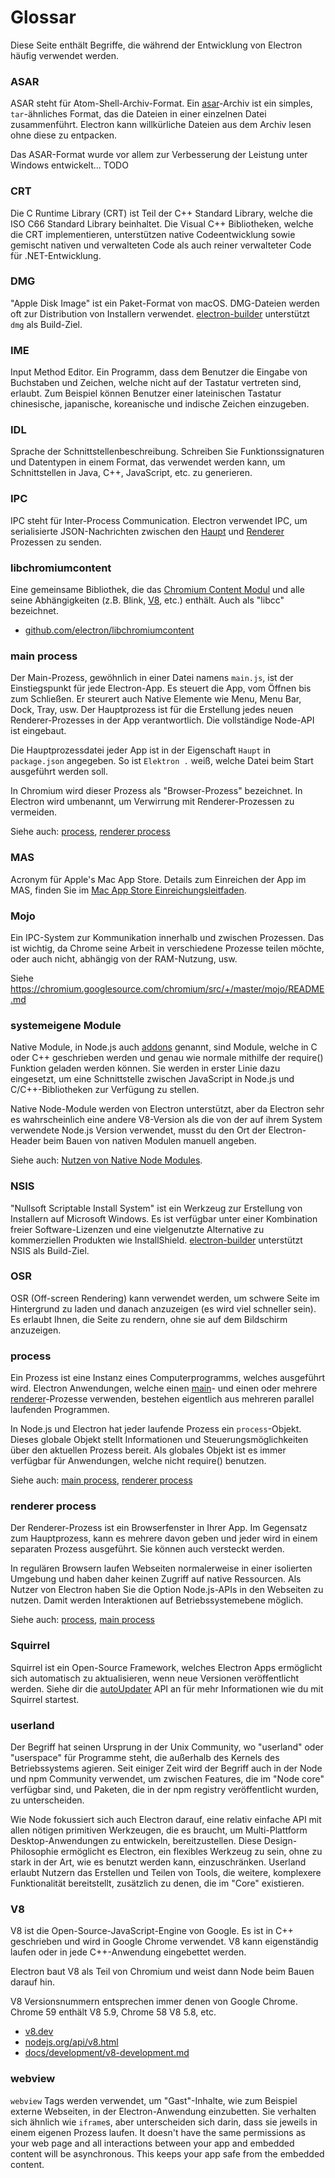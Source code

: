 # Glossar

Diese Seite enthält Begriffe, die während der Entwicklung von Electron häufig verwendet werden.

### ASAR

ASAR steht für Atom-Shell-Archiv-Format. Ein [asar](https://github.com/electron/asar)-Archiv ist ein simples, `tar`-ähnliches Format, das die Dateien in einer einzelnen Datei zusammenführt. Electron kann willkürliche Dateien aus dem Archiv lesen ohne diese zu entpacken.

Das ASAR-Format wurde vor allem zur Verbesserung der Leistung unter Windows entwickelt... TODO

### CRT

Die C Runtime Library (CRT) ist Teil der C++ Standard Library, welche die ISO C66 Standard Library beinhaltet. Die Visual C++ Bibliotheken, welche die CRT implementieren, unterstützen native Codeentwicklung sowie gemischt nativen und verwalteten Code als auch reiner verwalteter Code für .NET-Entwicklung.

### DMG

"Apple Disk Image" ist ein Paket-Format von macOS. DMG-Dateien werden oft zur Distribution von Installern verwendet. [electron-builder](https://github.com/electron-userland/electron-builder) unterstützt `dmg` als Build-Ziel.

### IME

Input Method Editor. Ein Programm, dass dem Benutzer die Eingabe von Buchstaben und Zeichen, welche nicht auf der Tastatur vertreten sind, erlaubt. Zum Beispiel können Benutzer einer lateinischen Tastatur chinesische, japanische, koreanische und indische Zeichen einzugeben.

### IDL

Sprache der Schnittstellenbeschreibung. Schreiben Sie Funktionssignaturen und Datentypen in einem Format, das verwendet werden kann, um Schnittstellen in Java, C++, JavaScript, etc. zu generieren.

### IPC

IPC steht für Inter-Process Communication. Electron verwendet IPC, um serialisierte JSON-Nachrichten zwischen den [Haupt](#main-process) und [Renderer](#renderer-process) Prozessen zu senden.

### libchromiumcontent

Eine gemeinsame Bibliothek, die das [Chromium Content Modul](https://www.chromium.org/developers/content-module) und alle seine Abhängigkeiten (z.B. Blink, [V8](#v8), etc.) enthält. Auch als "libcc" bezeichnet.

- [github.com/electron/libchromiumcontent](https://github.com/electron/libchromiumcontent)

### main process

Der Main-Prozess, gewöhnlich in einer Datei namens `main.js`, ist der Einstiegspunkt für jede Electron-App. Es steuert die App, vom Öffnen bis zum Schließen. Er steurert auch Native Elemente wie Menu, Menu Bar, Dock, Tray, usw. Der Hauptprozess ist für die Erstellung jedes neuen Renderer-Prozesses in der App verantwortlich. Die vollständige Node-API ist eingebaut.

Die Hauptprozessdatei jeder App ist in der Eigenschaft `Haupt` in `package.json` angegeben. So ist `Elektron .` weiß, welche Datei beim Start ausgeführt werden soll.

In Chromium wird dieser Prozess als "Browser-Prozess" bezeichnet. In Electron wird umbenannt, um Verwirrung mit Renderer-Prozessen zu vermeiden.

Siehe auch: [process](#process), [renderer process](#renderer-process)

### MAS

Acronym für Apple's Mac App Store. Details zum Einreichen der App im MAS, finden Sie im [Mac App Store Einreichungsleitfaden](tutorial/mac-app-store-submission-guide.md).

### Mojo

Ein IPC-System zur Kommunikation innerhalb und zwischen Prozessen. Das ist wichtig, da Chrome seine Arbeit in verschiedene Prozesse teilen möchte, oder auch nicht, abhängig von der RAM-Nutzung, usw.

Siehe https://chromium.googlesource.com/chromium/src/+/master/mojo/README.md

### systemeigene Module

Native Module, in Node.js auch [addons](https://nodejs.org/api/addons.html) genannt, sind Module, welche in C oder C++ geschrieben werden und genau wie normale mithilfe der require() Funktion geladen werden können. Sie werden in erster Linie dazu eingesetzt, um eine Schnittstelle zwischen JavaScript in Node.js und C/C++-Bibliotheken zur Verfügung zu stellen.

Native Node-Module werden von Electron unterstützt, aber da Electron sehr es wahrscheinlich eine andere V8-Version als die von der auf ihrem System verwendete Node.js Version verwendet, musst du den Ort der Electron-Header beim Bauen von nativen Modulen manuell angeben.

Siehe auch: [Nutzen von Native Node Modules](tutorial/using-native-node-modules.md).

### NSIS

"Nullsoft Scriptable Install System" ist ein Werkzeug zur Erstellung von Installern auf Microsoft Windows. Es ist verfügbar unter einer Kombination freier Software-Lizenzen und eine vielgenutzte Alternative zu kommerziellen Produkten wie InstallShield. [electron-builder](https://github.com/electron-userland/electron-builder) unterstützt NSIS als Build-Ziel.

### OSR

OSR (Off-screen Rendering) kann verwendet werden, um schwere Seite im Hintergrund zu laden und danach anzuzeigen (es wird viel schneller sein). Es erlaubt Ihnen, die Seite zu rendern, ohne sie auf dem Bildschirm anzuzeigen.

### process

Ein Prozess ist eine Instanz eines Computerprogramms, welches ausgeführt wird. Electron Anwendungen, welche einen [main](#main-process)- und einen oder mehrere [renderer](#renderer-process)-Prozesse verwenden, bestehen eigentlich aus mehreren parallel laufenden Programmen.

In Node.js und Electron hat jeder laufende Prozess ein `process`-Objekt. Dieses globale Objekt stellt Informationen und Steuerungsmöglichkeiten über den aktuellen Prozess bereit. Als globales Objekt ist es immer verfügbar für Anwendungen, welche nicht require() benutzen.

Siehe auch: [main process](#main-process), [renderer process](#renderer-process)

### renderer process

Der Renderer-Prozess ist ein Browserfenster in Ihrer App. Im Gegensatz zum Hauptprozess, kann es mehrere davon geben und jeder wird in einem separaten Prozess ausgeführt. Sie können auch versteckt werden.

In regulären Browsern laufen Webseiten normalerweise in einer isolierten Umgebung und haben daher keinen Zugriff auf native Ressourcen. Als Nutzer von Electron haben Sie die Option Node.js-APIs in den Webseiten zu nutzen. Damit werden Interaktionen auf Betriebssystemebene möglich.

Siehe auch: [process](#process), [main process](#main-process)

### Squirrel

Squirrel ist ein Open-Source Framework, welches Electron Apps ermöglicht sich automatisch zu aktualisieren, wenn neue Versionen veröffentlicht werden. Siehe dir die [autoUpdater](api/auto-updater.md) API an für mehr Informationen wie du mit Squirrel startest.

### userland

Der Begriff hat seinen Ursprung in der Unix Community, wo "userland" oder "userspace" für Programme steht, die außerhalb des Kernels des Betriebssystems agieren. Seit einiger Zeit wird der Begriff auch in der Node und npm Community verwendet, um zwischen Features, die im "Node core" verfügbar sind, und Paketen, die in der npm registry veröffentlicht wurden, zu unterscheiden.

Wie Node fokussiert sich auch Electron darauf, eine relativ einfache API mit allen nötigen primitiven Werkzeugen, die es braucht, um Multi-Plattform Desktop-Anwendungen zu entwickeln, bereitzustellen. Diese Design-Philosophie ermöglicht es Electron, ein flexibles Werkzeug zu sein, ohne zu stark in der Art, wie es benutzt werden kann, einzuschränken. Userland erlaubt Nutzern das Erstellen und Teilen von Tools, die weitere, komplexere Funktionalität bereitstellt, zusätzlich zu denen, die im "Core" existieren.

### V8

V8 ist die Open-Source-JavaScript-Engine von Google. Es ist in C++ geschrieben und wird in Google Chrome verwendet. V8 kann eigenständig laufen oder in jede C++-Anwendung eingebettet werden.

Electron baut V8 als Teil von Chromium und weist dann Node beim Bauen darauf hin.

V8 Versionsnummern entsprechen immer denen von Google Chrome. Chrome 59 enthält V8 5.9, Chrome 58 V8 5.8, etc.

- [v8.dev](https://v8.dev/)
- [nodejs.org/api/v8.html](https://nodejs.org/api/v8.html)
- [docs/development/v8-development.md](development/v8-development.md)

### webview

`webview` Tags werden verwendet, um "Gast"-Inhalte, wie zum Beispiel externe Webseiten, in der Electron-Anwendung einzubetten. Sie verhalten sich ähnlich wie `iframe`s, aber unterscheiden sich darin, dass sie jeweils in einem eigenen Prozess laufen. It doesn't have the same permissions as your web page and all interactions between your app and embedded content will be asynchronous. This keeps your app safe from the embedded content.
